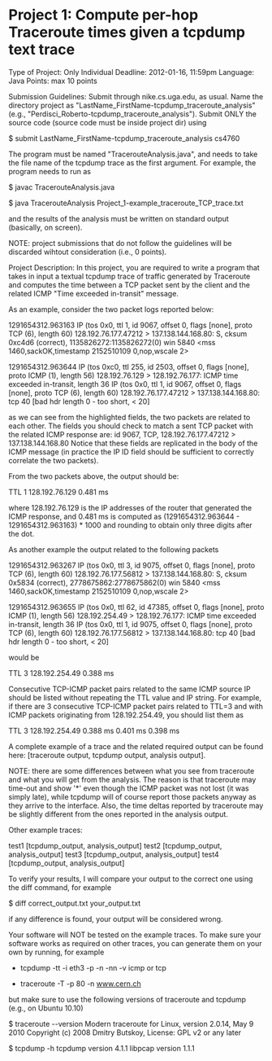 Project 1: Compute per-hop Traceroute times given a tcpdump text trace
=======================================================================

Type of Project: Only Individual
Deadline: 2012-01-16, 11:59pm
Language: Java
Points: max 10 points

Submission Guidelines: Submit through nike.cs.uga.edu, as usual. Name the directory project as "LastName_FirstName-tcpdump_traceroute_analysis" (e.g., "Perdisci_Roberto-tcpdump_traceroute_analysis"). Submit ONLY the source code (source code must be inside project dir) using 

$ submit   LastName_FirstName-tcpdump_traceroute_analysis   cs4760

The program must be named "TracerouteAnalysis.java", and needs to take the file name of the tcpdump trace as the first argument. For example, the program needs to run as

$ javac  TracerouteAnalysis.java

$ java  TracerouteAnalysis  Project_1-example_traceroute_TCP_trace.txt

and the results of the analysis must be written on standard output (basically, on screen).

NOTE: project submissions that do not follow the guidelines will be discarded wihtout consideration (i.e., 0 points).


Project Description: In this project, you are required to write a program that takes in input a textual tcpdump trace of traffic generated by Traceroute and computes the time between a TCP packet sent by the client and the related ICMP "Time exceeded in-transit" message.

As an example, consider the two packet logs reported below:

1291654312.963163 IP (tos 0x0, ttl 1, id 9067, offset 0, flags [none], proto TCP (6), length 60) 128.192.76.177.47212 > 137.138.144.168.80: S, cksum 0xc4d6 (correct), 1135826272:1135826272(0) win 5840 <mss 1460,sackOK,timestamp 2152510109 0,nop,wscale 2>

1291654312.963644 IP (tos 0xc0, ttl 255, id 2503, offset 0, flags [none], proto ICMP (1), length 56) 128.192.76.129 > 128.192.76.177: ICMP time exceeded in-transit, length 36
    IP (tos 0x0, ttl 1, id 9067, offset 0, flags [none], proto TCP (6), length 60) 128.192.76.177.47212 > 137.138.144.168.80:  tcp 40 [bad hdr length 0 - too short, < 20]

as we can see from the highlighted fields, the two packets are related to each other. 
The fields you should check to match a sent TCP packet with the related ICMP response are: id 9067, TCP, 128.192.76.177.47212 > 137.138.144.168.80 
Notice that these fields are replicated in the body of the ICMP message (in practice the IP ID field should be sufficient to correctly correlate the two packets).

From the two packets above, the output should be:

TTL 1
128.192.76.129
0.481 ms

where 128.192.76.129 is the IP addresses of the router that generated the ICMP response, and 0.481 ms is computed as (1291654312.963644 - 1291654312.963163) * 1000 and rounding to obtain only three digits after the dot.

As another example the output related to the following packets

1291654312.963267 IP (tos 0x0, ttl 3, id 9075, offset 0, flags [none], proto TCP (6), length 60) 128.192.76.177.56812 > 137.138.144.168.80: S, cksum 0x5834 (correct), 2778675862:2778675862(0) win 5840 <mss 1460,sackOK,timestamp 2152510109 0,nop,wscale 2>

1291654312.963655 IP (tos 0x0, ttl 62, id 47385, offset 0, flags [none], proto ICMP (1), length 56) 128.192.254.49 > 128.192.76.177: ICMP time exceeded in-transit, length 36
    IP (tos 0x0, ttl 1, id 9075, offset 0, flags [none], proto TCP (6), length 60) 128.192.76.177.56812 > 137.138.144.168.80:  tcp 40 [bad hdr length 0 - too short, < 20]

would be

TTL 3
128.192.254.49
0.388 ms


Consecutive TCP-ICMP packet pairs related to the same ICMP source IP should be listed without repeating the TTL value and IP string. For example, if there are 3 consecutive TCP-ICMP packet pairs related to TTL=3 and with ICMP packets originating from 128.192.254.49, you should list them as 

TTL 3
128.192.254.49
0.388 ms
0.401 ms
0.398 ms

A complete example of a trace and the related required output can be found here:  [traceroute output, tcpdump output, analysis output].

NOTE: there are some differences between what you see from traceroute and what you will get from the analysis. The reason is that traceroute may time-out and show '*' even though the ICMP packet was not lost (it was simply late), while tcpdump will of course report those packets anyway as they arrive to the interface. Also, the time deltas reported by traceroute may be slightly different from the ones reported in the analysis output.

Other example traces:

test1 [tcpdump_output, analysis_output]
test2 [tcpdump_output, analysis_output]
test3 [tcpdump_output, analysis_output]
test4 [tcpdump_output, analysis_output]


To verify your results, I will compare your output to the correct one using the diff command, for example

$ diff  correct_output.txt  your_output.txt

if any difference is found, your output will be considered wrong.

Your software will NOT be tested on the example traces. To make sure your software works as required on other traces, you can generate them on your own by running, for example

+ tcpdump -tt -i eth3 -p -n -nn -v icmp or tcp

+ traceroute -T -p 80 -n www.cern.ch

but make sure to use the following versions of traceroute and tcpdump (e.g., on Ubuntu 10.10) 

$ traceroute --version
Modern traceroute for Linux, version 2.0.14, May  9 2010
Copyright (c) 2008  Dmitry Butskoy,   License: GPL v2 or any later

$ tcpdump -h
tcpdump version 4.1.1
libpcap version 1.1.1






